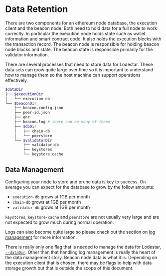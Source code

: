 # Data Retention

There are two components for an ethereum node database, the execution client and the beacon node. Both need to hold data for a full node to work correctly. In particular the execution node holds state such as wallet information and smart contract code. It also holds the execution blocks with the transaction record. The beacon node is responsible for holding beacon node blocks and state. The beacon state is responsible primarily for the validator information.

There are several processes that need to store data for Lodestar. These data sets can grow quite large over time so it is important to understand how to manage them so the host machine can support operations effectively.

```bash
$dataDir
├── $executionDir
│   └── execution-db
└── $beaconDir
    ├── beacon.config.json
    ├── peer-id.json
    ├── enr
    ├── beacon.log # there can be many of these
    ├── $dbDir
    │   ├── chain-db
    │   └── peerstore
    └── $validatorDir
        ├── validator-db
        ├── keystores
        └── keystore cache
```

## Data Management

Configuring your node to store and prune data is key to success. On average you can expect for the database to grow by the follow amounts:

- `execution-db` grows at 1GB per month
- `chain-db` grows at 1GB per month
- `validator-db` grows at 1GB per month

`keystores`, `keystore-cache` and `peerstore` are not usually very large and are not expected to grow much during normal operation.

Logs can also become quite large so please check out the section on [log management](../logging-and-metrics/log-management.md) for more information.

There is really only one flag that is needed to manage the data for Lodestar, [`--dataDir`](./configuration.md#--dataDir). Other than that handling log management is really the heart of the data management story. Beacon node data is what it is. Depending on the execution client that is chosen, there may be flags to help with data storage growth but that is outside the scope of this document.

